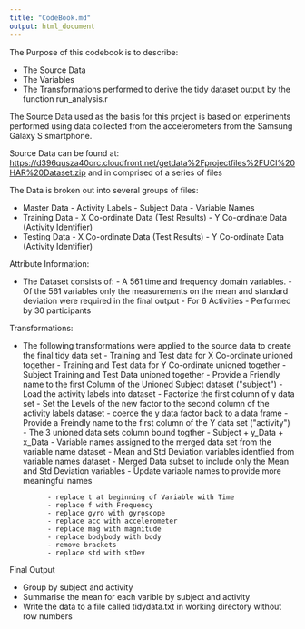 ```yaml
---
title: "CodeBook.md"
output: html_document
---
```


The Purpose of this codebook is to describe:

- The Source Data
- The Variables
- The Transformations performed to derive the tidy dataset output by the function run_analysis.r

The Source Data used as the basis for this project is based on experiments performed using data collected from the accelerometers from the Samsung Galaxy S smartphone. 

Source Data can be found at:
https://d396qusza40orc.cloudfront.net/getdata%2Fprojectfiles%2FUCI%20HAR%20Dataset.zip and in comprised of a series of files

The Data is broken out into several groups of files:

- Master Data
      - Activity Labels
      - Subject Data
      - Variable Names
- Training Data
      - X Co-ordinate Data (Test Results)
      - Y Co-ordinate Data (Activity Identifier)
- Testing Data
      - X Co-ordinate Data (Test Results)
      - Y Co-ordinate Data (Activity Identifier)


Attribute Information:

- The Dataset consists of:
      - A 561 time and frequency domain variables.
            - Of the 561 variables only the measurements on the mean and standard deviation were required in the final output
      - For 6 Activities
      - Performed by 30 participants
      
Transformations:

- The following transformations were applied to the source data to create the final tidy data set
      - Training and Test data for X Co-ordinate unioned together
      - Training and Test data for Y Co-ordinate unioned together
      - Subject Training and Test Data unioned together
      - Provide a Friendly name to the first Column of the Unioned Subject dataset ("subject")
      - Load the activity labels into dataset
      - Factorize the first column of y data set
      - Set the Levels of the new factor to the second column of the activity labels dataset
      - coerce the y data factor back to a data frame
      - Provide a Freindly name to the first column of the Y data set ("activity")
      - The 3 unioned data sets column bound togther
      - Subject + y_Data + x_Data
      - Variable names assigned to the merged data set from the variable name dataset
      - Mean and Std Deviation variables  identfied from variable names dataset
      - Merged Data subset to include only the Mean and Std Deviation variables 
      - Update variable names to provide more meaningful names
      
            - replace t at beginning of Variable with Time
            - replace f with Frequency
            - replace gyro with gyroscope
            - replace acc with accelerometer
            - replace mag with magnitude
            - replace bodybody with body
            - remove brackets
            - replace std with stDev

Final Output
      
- Group by subject and activity
- Summarise the mean for each varible by subject and activity
- Write the data to a file called tidydata.txt in working directory without row numbers
      
      


